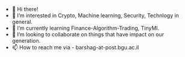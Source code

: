 - 👋 Hi there!
- 👀 I’m interested in Crypto, Machine learning, Security, Technlogy in general.
- 🌱 I’m currently learning Finance-Algorithm-Trading, TinyMl.
- 💞️ I’m looking to collaborate on things that have impact on our generation.
- 📫 How to reach me via - barshag-at-post.bgu.ac.il

<!---
barshag/barshag is a ✨ special ✨ repository because its `README.md` (this file) appears on your GitHub profile.
You can click the Preview link to take a look at your changes.
--->
